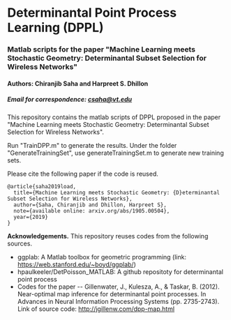 # Determinantal Point Process Learning (DPPL)
### Matlab scripts for the paper "Machine Learning meets Stochastic Geometry: Determinantal Subset Selection for Wireless Networks"
#### Authors: Chiranjib Saha and Harpreet S. Dhillon
##### Email for correspondence: csaha@vt.edu

This repository contains the matlab scripts of DPPL proposed in the paper "Machine Learning meets Stochastic Geometry:
Determinantal Subset Selection for Wireless
Networks". 

Run "TrainDPP.m" to generate the results.
Under the folder "GenerateTrainingSet", use generateTrainingSet.m to generate new training sets.

Please cite the following paper if the code is reused. 
```
@article{saha2019load,
  title={Machine Learning meets Stochastic Geometry: {D}eterminantal Subset Selection for Wireless Networks},
  author={Saha, Chiranjib and Dhillon, Harpreet S},
  note={available online: arxiv.org/abs/1905.00504},
  year={2019}
}
```
**Acknowledgements.**
This repository reuses codes from the following sources. 
- ggplab: A Matlab toolbox for geometric programming (link: https://web.stanford.edu/~boyd/ggplab/)
- hpaulkeeler/DetPoisson_MATLAB: A github repositoty for determinantal point process
- Codes for the paper --
 Gillenwater, J., Kulesza, A., & Taskar, B. (2012). Near-optimal map inference for determinantal point processes. In Advances in Neural  Information Processing Systems (pp. 2735-2743).
  Link of source code: http://jgillenw.com/dpp-map.html 

